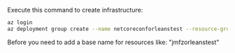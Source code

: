 Execute this command to create infrastructure:
``` bash
az login
az deployment group create --name netcoreconforleanstest --resource-group NetCoreConf2023-MSOrleansV3 --template-file main.bicep
```
Before you need to add a base name for resources like: "jmfzorleanstest"